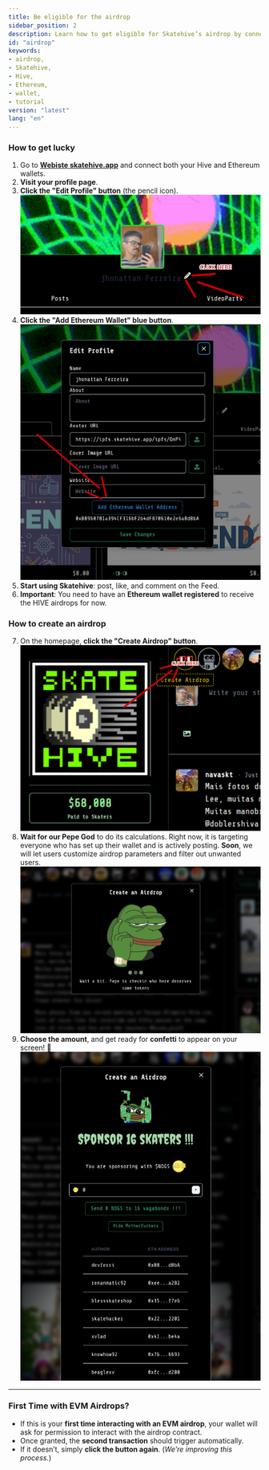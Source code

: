 ```yaml
---
title: Be eligible for the airdrop
sidebar_position: 2
description: Learn how to get eligible for Skatehive’s airdrop by connecting your Hive and Ethereum wallets, engaging with the platform, and creating your own airdrop. Step-by-step instructions and tips are provided.
id: "airdrop"
keywords: 
- airdrop, 
- Skatehive, 
- Hive, 
- Ethereum, 
- wallet,
- tutorial
version: "latest"
lang: "en"
---
```


### How to get lucky

1. Go to <a href="https://skatehive.app" class="button-link" target="_blank">**Webiste skatehive.app**</a> and connect both your Hive and Ethereum wallets.
2. **Visit your profile page**.
3. **Click the "Edit Profile" button** (the pencil icon).
   ![Edit Profile Button](../../../../../src/assets/tuto-airdrop/1.png)
4. **Click the "Add Ethereum Wallet" blue button**.
   ![Add Ethereum Wallet](../../../../../src/assets/tuto-airdrop/2.png)
5. **Start using Skatehive**: post, like, and comment on the Feed.
6. **Important**: You need to have an **Ethereum wallet registered** to receive the HIVE airdrops for now.

### How to create an airdrop

7. On the homepage, **click the "Create Airdrop" button**.
   ![Create Airdrop](../../../../../src/assets/tuto-airdrop/3.png)
8. **Wait for our Pepe God** to do its calculations. Right now, it is targeting everyone who has set up their wallet and is actively posting. **Soon**, we will let users customize airdrop parameters and filter out unwanted users.
   ![Pepe God](../../../../../src/assets/tuto-airdrop/4.png)
9. **Choose the amount**, and get ready for **confetti** to appear on your screen! 🎉
   ![Airdrop Success](../../../../../src/assets/tuto-airdrop/5.png)

---

### First Time with EVM Airdrops?

- If this is your **first time interacting with an EVM airdrop**, your wallet will ask for permission to interact with the airdrop contract.
- Once granted, the **second transaction** should trigger automatically.
- If it doesn’t, simply **click the button again**. (*We’re improving this process.*)
